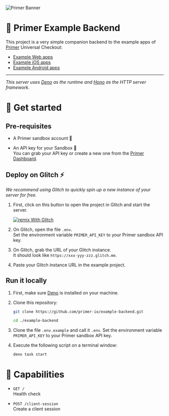 ![Primer Banner](https://github.com/xevious78/example-backend/raw/main/images/primer-banner.png)

# 🦄 Primer Example Backend

This project is a very simple companion backend to the example apps of [Primer](https://primer.io) Universal Checkout:

- [Example Web apps](#)
- [Example iOS apps](https://github.com/primer-io/checkout-examples-ios)
- [Example Android apps](https://github.com/primer-io/checkout-examples-android)

---

_This server uses [Deno](https://deno.land) as the runtime and [Hono](https://hono.dev) as the HTTP server framework._

# 🚀 Get started

## Pre-requisites

- A Primer sandbox account 👤

- An API key for your Sandbox 🔑 <br /> You can grab your API key or create a new one from the [Primer Dashboard](https://sandbox-dashboard.primer.io/developers/apiKeys).

## Deploy on Glitch ⚡️

_We recommend using Glitch to quickly spin up a new instance of your server for free._

1. First, click on this button to open the project in Glitch and start the server.

   [![remix With Glitch](https://cdn.glitch.com/2703baf2-b643-4da7-ab91-7ee2a2d00b5b%2Fremix-button-v2.svg?v=1622676640618)](https://glitch.com/edit/#!/import/github/xevious78/example-backend)

2. On Glitch, open the file `.env`. <br /> Set the environment variable `PRIMER_API_KEY` to your Primer sandbox API key.

3. On Glitch, grab the URL of your Glitch instance. <br /> It should look like `https://xxx-yyy-zzz.glitch.me`.

4. Paste your Glitch instance URL in the example project.

## Run it locally

1. First, make sure [Deno](https://deno.land) is installed on your machine.
2. Clone this repository:

   ```sh
   git clone https://github.com/primer-io/example-backend.git

   cd ./example-backend
   ```

3. Clone the file `.env.example` and call it `.env`. Set the environment variable `PRIMER_API_KEY` to your Primer sandbox API key.

4. Execute the following script on a terminal window:
   ```sh
   deno task start
   ```

# 🤖 Capabilities

- `GET /` <br /> Health check

- `POST /client-session` <br /> Create a client session

